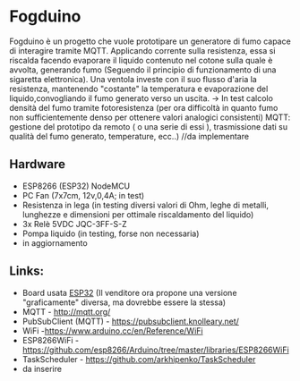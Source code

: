 # Fogduino

Fogduino è un progetto che vuole prototipare un generatore di fumo capace di interagire tramite MQTT. Applicando corrente sulla resistenza, essa si riscalda facendo evaporare il liquido contenuto nel cotone sulla quale è avvolta, generando fumo (Seguendo il principio di funzionamento di una sigaretta elettronica). Una ventola investe con il suo flusso d'aria la resistenza, mantenendo "costante" la temperatura e evaporazione del liquido,convogliando il fumo generato verso un uscita.
-> In test calcolo densità del fumo tramite fotoresistenza (per ora difficoltà in quanto fumo non sufficientemente denso per ottenere valori analogici consistenti)
MQTT: gestione del prototipo da remoto ( o una serie di essi ), trasmissione dati su qualità del fumo generato, temperature, ecc..) //da implementare

## Hardware

- ESP8266 (ESP32) NodeMCU
- PC Fan (7x7cm, 12v,0,4A; in test)
- Resistenza in lega (in testing diversi valori di Ohm, leghe di metalli, lunghezze e dimensioni per ottimale riscaldamento del liquido)
- 3x Relè 5VDC JQC-3FF-S-Z
- Pompa liquido (in testing, forse non necessaria)
- in aggiornamento

## Links:
  - Board usata [ESP32](https://www.amazon.it/AZDelivery-sviluppo-successivo-versione-compatibile/dp/B08BTQ57ZV/ref=sr_1_5?__mk_it_IT=%C3%85M%C3%85%C5%BD%C3%95%C3%91&crid=7S1HMAXV0GP4&dchild=1&keywords=esp32+azdelivery&qid=1616601484&sprefix=esp32+azd%2Caps%2C245&sr=8-5) (Il venditore ora propone una versione "graficamente" diversa, ma dovrebbe essere la stessa)
  - MQTT - http://mqtt.org/
  - PubSubClient (MQTT) - https://pubsubclient.knolleary.net/
  - WiFi -https://www.arduino.cc/en/Reference/WiFi
  - ESP8266WiFi - https://github.com/esp8266/Arduino/tree/master/libraries/ESP8266WiFi
  - TaskScheduler - https://github.com/arkhipenko/TaskScheduler
  - da inserire

